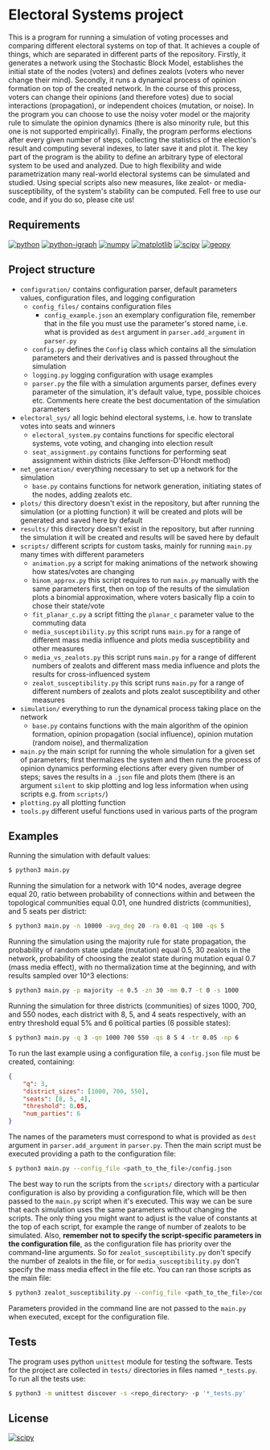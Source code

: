 # Electoral Systems project

This is a program for running a simulation of voting processes and comparing different electoral systems on top of that.
It achieves a couple of things, which are separated in different parts of the repository. Firstly,
it generates a network using the Stochastic Block Model, establishes the initial state of the nodes (voters)
and defines zealots (voters who never change their mind). Secondly, it runs a dynamical process of opinion
formation on top of the created network. In the course of this process, voters can change their opinions
(and therefore votes) due to social interactions (propagation), or independent choices (mutation, or noise).
In the program you can choose to use the noisy voter model or the majority rule to simulate the opinion
dynamics (there is also minority rule, but this one is not supported empirically). Finally, the program
performs elections after every given number of steps, collecting the statistics of the election's result
and computing several indexes, to later save it and plot it. The key part of the program is the ability
to define an arbitrary type of electoral system to be used and analyzed. Due to high flexibility
and wide parametrization many real-world electoral systems can be simulated and studied. Using special
scripts also new measures, like zealot- or media-susceptibility, of the system's stability can be computed.
Fell free to use our code, and if you do so, please cite us!

## Requirements

[![python](https://img.shields.io/badge/python-3.6-brightgreen)](https://www.python.org/downloads/release/python-360/)
[![python-igraph](https://img.shields.io/badge/python--igraph-0.8-yellowgreen)](https://igraph.org/2020/02/14/igraph-0.8.0-python.html)
[![numpy](https://img.shields.io/badge/numpy-1.19.2-yellow)](https://numpy.org/devdocs/release/1.19.2-notes.html)
[![matplotlib](https://img.shields.io/badge/matplotlib-3.2.0-orange)](https://matplotlib.org/3.2.0/contents.html)
[![scipy](https://img.shields.io/badge/scipy-1.5.2-blue)](https://docs.scipy.org/doc/scipy/reference/release.1.5.2.html)
[![geopy](https://img.shields.io/badge/geppy-2.1.0-red)](https://geopy.readthedocs.io/en/stable/changelog_2xx.html)

## Project structure

* `configuration/` contains configuration parser, default parameters values, configuration files, and logging configuration
  * `config_files/` contains configuration files
      * `config_example.json` an exemplary configuration file, remember that in the file you must use the parameter's stored name, i.e. what is provided as `dest` argument in `parser.add_argument` in `parser.py`
  * `config.py` defines the `Config` class which contains all the simulation parameters and their derivatives and is passed throughout the simulation
  * `logging.py` logging configuration with usage examples
  * `parser.py` the file with a simulation arguments parser, defines every parameter of the simulation, it's default value, type, possible choices etc. Comments here create the best documentation of the simulation parameters
* `electoral_sys/` all logic behind electoral systems, i.e. how to translate votes into seats and winners
  * `electoral_system.py` contains functions for specific electoral systems, vote voting, and changing into election result
  * `seat_assignment.py` contains functions for performing seat assignment within districts (like Jefferson-D'Hondt method)
* `net_generation/` everything necessary to set up a network for the simulation
  * `base.py` contains functions for network generation, initiating states of the nodes, adding zealots etc.
* `plots/` this directory doesn't exist in the repository, but after running the simulation (or a plotting function) it will be created and plots will be generated and saved here by default
* `results/` this directory doesn't exist in the repository, but after running the simulation it will be created and results will be saved here by default
* `scripts/` different scripts for custom tasks, mainly for running `main.py` many times with different parameters
  * `animation.py` a script for making animations of the network showing how states/votes are changing
  * `binom_approx.py` this script requires to run `main.py` manually with the same parameters first, then on top of the results of the simulation plots a binomial approximation, where voters basically flip a coin to chose their state/vote
  * `fit_planar_c.py` a script fitting the `planar_c` parameter value to the commuting data
  * `media_susceptibility.py` this script runs `main.py` for a range of different mass media influence and plots media susceptibility and other measures
  * `media_vs_zealots.py` this script runs `main.py` for a range of different numbers of zealots and different mass media influence and plots the results for cross-influenced system
  * `zealot_susceptibility.py` this script runs `main.py` for a range of different numbers of zealots and plots zealot susceptibility and other measures
* `simulation/` everything to run the dynamical process taking place on the network
  * `base.py` contains functions with the main algorithm of the opinion formation, opinion propagation (social influence), opinion mutation (random noise), and thermalization
* `main.py` the main script for running the whole simulation for a given set of parameters; first thermalizes the system and then runs the process of opinion dynamics performing elections after every given number of steps; saves the results in a `.json` file and plots them (there is an argument `silent` to skip plotting and log less information when using scripts e.g. from `scripts/`)
* `plotting.py` all plotting function
* `tools.py` different useful functions used in various parts of the program

## Examples

Running the simulation with default values:
```bash
$ python3 main.py
```
Running the simulation for a network with 10^4 nodes, average degree equal 20, ratio between probability of connections
within and between the topological communities equal 0.01, one hundred districts (communities), and 5 seats per district:
```bash
$ python3 main.py -n 10000 -avg_deg 20 -ra 0.01 -q 100 -qs 5
```
Running the simulation using the majority rule for state propagation, the probability of random
state update (mutation) equal 0.5, 30 zealots in the network, probability of choosing the zealot state
during mutation equal 0.7 (mass media effect), with no thermalization time at the beginning, and
with results sampled over 10^3 elections:
```bash
$ python3 main.py -p majority -e 0.5 -zn 30 -mm 0.7 -t 0 -s 1000
```
Running the simulation for three districts (communities) of sizes 1000, 700, and 550 nodes, each district with
8, 5, and 4 seats respectively, with an entry threshold equal 5% and 6 political parties (6 possible states):
```bash
$ python3 main.py -q 3 -qn 1000 700 550 -qs 8 5 4 -tr 0.05 -np 6
```
To run the last example using a configuration file, a `config.json` file
must be created, containing:
```json
{
    "q": 3,
    "district_sizes": [1000, 700, 550],
    "seats": [8, 5, 4],
    "threshold": 0.05,
    "num_parties": 6
}
```
The names of the parameters must correspond to what is provided as `dest` argument in `parser.add_argument`
in `parser.py`. Then the main script must be executed providing a path to the configuration file:
```bash
$ python3 main.py --config_file <path_to_the_file>/config.json
```
The best way to run the scripts from the `scripts/` directory with a particular configuration is also
by providing a configuration file, which will be then passed to the `main.py` script when it's executed.
This way we can be sure that each simulation uses the same parameters without changing the scripts.
The only thing you might want to adjust is the value of constants at the top of each script, for example
the range of number of zealots to be simulated. Also, **remember not to specify the script-specific
parameters in the configuration file**, as the configuration file has priority over the command-line arguments.
So for `zealot_susceptibility.py`
don't specify the number of zealots in the file, or for `media_susceptibility.py` don't specify
the mass media effect in the file etc. You can ran those scripts as the main file:
```bash
$ python3 zealot_susceptibility.py --config_file <path_to_the_file>/config.json
```
Parameters provided in the command line are not passed to the `main.py` when executed, except
for the configuration file.

## Tests

The program uses python `unittest` module for testing the software.
Tests for the project are collected in `tests/` directories in files named `*_tests.py`.
To run all the tests use:
```bash
$ python3 -m unittest discover -s <repo_directory> -p '*_tests.py'
```

## License

[![scipy](https://img.shields.io/badge/licence-MIT-blue)](https://opensource.org/licenses/MIT)
